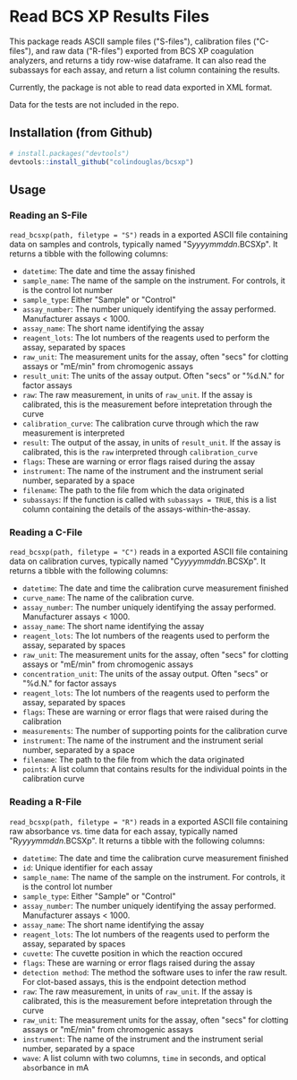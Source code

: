 # Read BCS XP Results Files

This package reads ASCII sample files ("S-files"), calibration files ("C-files"), and raw data ("R-files") exported from BCS XP coagulation analyzers, and returns a tidy row-wise dataframe. It can also read the subassays for each assay, and return a list column containing the results.

Currently, the package is not able to read data exported in XML format.

Data for the tests are not included in the repo.

## Installation (from Github)

```r
# install.packages("devtools")
devtools::install_github("colindouglas/bcsxp")
```
## Usage

### Reading an S-File
`read_bcsxp(path, filetype = "S")` reads in a exported ASCII file containing data on samples and controls, typically named "S*yyyymmddn*.BCSXp". It returns a tibble with the following columns:

* `datetime`: The date and time the assay finished
* `sample_name`: The name of the sample on the instrument. For controls, it is the control lot number
* `sample_type`: Either "Sample" or "Control"
* `assay_number`: The number uniquely identifying the assay performed. Manufacturer assays < 1000.
* `assay_name`: The short name identifying the assay
* `reagent_lots`: The lot numbers of the reagents used to perform the assay, separated by spaces
* `raw_unit`: The measurement units for the assay, often "secs" for clotting assays or "mE/min" from chromogenic assays
* `result_unit`: The units of the assay output. Often "secs" or "%d.N." for factor assays
* `raw`: The raw measurement, in units of `raw_unit`. If the assay is calibrated, this is the measurement before intepretation through the curve
* `calibration_curve`: The calibration curve through which the raw measurement is interpreted
* `result`: The output of the assay, in units of `result_unit`. If the assay is calibrated, this is the `raw` interpreted through `calibration_curve`
* `flags`: These are warning or error flags raised during the assay
* `instrument`: The name of the instrument and the instrument serial number, separated by a space
* `filename`: The path to the file from which the data originated
* `subassays`: If the function is called with `subassays = TRUE`, this is a list column containing the details of the assays-within-the-assay.

### Reading a C-File
`read_bcsxp(path, filetype = "C")` reads in a exported ASCII file containing data on calibration curves, typically named "C*yyyymmddn*.BCSXp". It returns a tibble with the following columns:

* `datetime`: The date and time the calibration curve measurement finished
* `curve_name`: The name of the calibration curve. 
* `assay_number`: The number uniquely identifying the assay performed. Manufacturer assays < 1000.
* `assay_name`: The short name identifying the assay
* `reagent_lots`: The lot numbers of the reagents used to perform the assay, separated by spaces
* `raw_unit`: The measurement units for the assay, often "secs" for clotting assays or "mE/min" from chromogenic assays
* `concentration_unit`: The units of the assay output. Often "secs" or "%d.N." for factor assays
* `reagent_lots`: The lot numbers of the reagents used to perform the assay, separated by spaces
* `flags`: These are warning or error flags that were raised during the calibration
* `measurements`: The number of supporting points for the calibration curve
* `instrument`: The name of the instrument and the instrument serial number, separated by a space
* `filename`: The path to the file from which the data originated
* `points`: A list column that contains results for the individual points in the calibration curve

### Reading a R-File
`read_bcsxp(path, filetype = "R")` reads in a exported ASCII file containing raw absorbance vs. time data for each assay, typically named "R*yyyymmddn*.BCSXp". It returns a tibble with the following columns:

* `datetime`: The date and time the calibration curve measurement finished
* `id`: Unique identifier for each assay
* `sample_name`: The name of the sample on the instrument. For controls, it is the control lot number
* `sample_type`: Either "Sample" or "Control"
* `assay_number`: The number uniquely identifying the assay performed. Manufacturer assays < 1000.
* `assay_name`: The short name identifying the assay
* `reagent_lots`: The lot numbers of the reagents used to perform the assay, separated by spaces
* `cuvette`: The cuvette position in which the reaction occured
* `flags`: These are warning or error flags raised during the assay
* `detection method`: The method the software uses to infer the raw result. For clot-based assays, this is the endpoint detection method
* `raw`: The raw measurement, in units of `raw_unit`. If the assay is calibrated, this is the measurement before intepretation through the curve
* `raw_unit`: The measurement units for the assay, often "secs" for clotting assays or "mE/min" from chromogenic assays
* `instrument`: The name of the instrument and the instrument serial number, separated by a space
* `wave`: A list column with two columns, `time` in seconds, and optical `abs`orbance in mA
